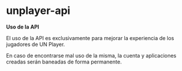 # unplayer-api

**Uso de la API**

El uso de la API es exclusivamente para mejorar la experiencia de los jugadores de UN Player.

En caso de encontrarse mal uso de la misma, la cuenta y aplicaciones creadas serán baneadas de forma permanente.


